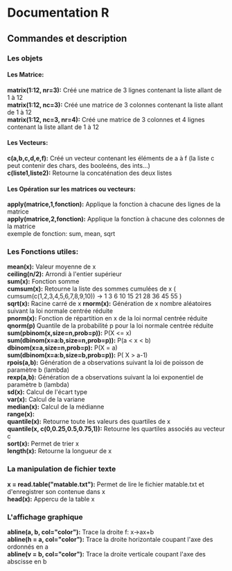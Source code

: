 # Documentation R

## Commandes et description

### Les objets  

#### Les Matrice:
**matrix(1:12, nr=3):** Créé une matrice de 3 lignes contenant la liste allant de 1 à 12  
**matrix(1:12, nc=3):** Créé une matrice de 3 colonnes contenant la liste allant de 1 à 12  
**matrix(1:12, nc=3, nr=4):** Créé une matrice de 3 colonnes et 4 lignes contenant la liste allant de 1 à 12
#### Les Vecteurs:
**c(a,b,c,d,e,f):** Créé un vecteur contenant les éléments de a à f (la liste c peut contenir des chars, des booleéns, des ints...)  
**c(liste1,liste2):** Retourne la concaténation des deux listes  
#### Les Opération sur les matrices ou vecteurs:
**apply(matrice,1,fonction):** Applique la fonction à chacune des lignes de la matrice  
**apply(matrice,2,fonction):** Applique la fonction à chacune des colonnes de la matrice  
exemple de fonction: sum, mean, sqrt 

### Les Fonctions utiles:
**mean(x):** Valeur moyenne de x  
**ceiling(n/2):** Arrondi à l'entier supérieur  
**sum(x):** Fonction somme  
**cumsum(x):** Retourne la liste des sommes cumulées de x ( cumsum(c(1,2,3,4,5,6,7,8,9,10)) -> 1  3  6 10 15 21 28 36 45 55 )  
**sqrt(x):** Racine carré de x 
**rnorm(x):** Génération de x nombre aléatoires suivant la loi normale centrée réduite  
**pnorm(x):** Fonction de répartition en x de la loi normal centrée réduite   
**qnorm(p)** Quantile de la probabilité p pour la loi normale centrée réduite  
**sum(pbinom(x,size=n,prob=p)):** P(X <= x)  
**sum(dbinom(x=a:b,size=n,prob=p)):** P(a < x < b)  
**dbinom(x=a,size=n,prob=p):** P(X = a)  
**sum(dbinom(x=a:b,size=b,prob=p)):** P( X > a-1)  
**rpois(a,b):** Génération de a observations suivant la loi de poisson de paramètre b (lambda)  
**rexp(a,b):** Génération de a observations suivant la loi exponentiel de paramètre b (lambda)  
**sd(x):** Calcul de l'écart type  
**var(x):** Calcul de la variane  
**median(x):** Calcul de la médianne  
**range(x):**  
**quantile(x):** Retourne toute les valeurs des quartiles de x   
**quantile(x, c(0,0.25,0.5,0.75,1)):** Retourne les quartiles associés au vecteur c  
**sort(x):** Permet de trier x  
**length(x):** Retourne la longueur de x  

### La manipulation de fichier texte
**x = read.table("matable.txt"):**  Permet de lire le fichier matable.txt et d'enregistrer son contenue dans x  
**head(x):** Appercu de la table x  

### L'affichage graphique
**abline(a, b, col="color"):** Trace la droite f: x->ax+b  
**abline(h = a, col="color"):** Trace la droite horizontale coupant l'axe des ordonnés en a  
**abline(v = b, col="color"):** Trace la droite verticale coupant l'axe des abscisse en b  
